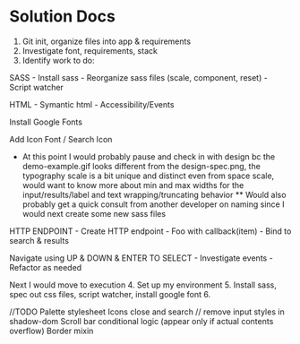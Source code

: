 # Solution Docs

<!-- Include documentation, additional setup instructions, notes etc. here -->
1. Git init, organize files into app & requirements
2. Investigate font, requirements, stack
3. Identify work to do:

SASS
    - Install sass
    - Reorganize sass files (scale, component, reset)
    - Script watcher

HTML
    - Symantic html
    - Accessibility/Events

Install Google Fonts  

Add Icon Font / Search Icon
* At this point I would probably pause and check in with design bc the demo-example.gif looks different from the design-spec.png, the typography scale is a bit unique and distinct even from space scale, would want to know more about min and max widths for the input/results/label and text wrapping/truncating behavior
** Would also probably get a quick consult from another developer on naming since I would next create some new sass files

HTTP ENDPOINT
    - Create HTTP endpoint 
    - Foo with callback(item)
    - Bind to search & results
    
Navigate using UP & DOWN & ENTER TO SELECT
    - Investigate events 
    - Refactor as needed


Next I would move to execution
4. Set up my environment
5. Install sass, spec out css files, script watcher, install google font
6. 

//TODO
Palette stylesheet
Icons close and search // remove input styles in shadow-dom
Scroll bar conditional logic (appear only if actual contents overflow)
Border mixin